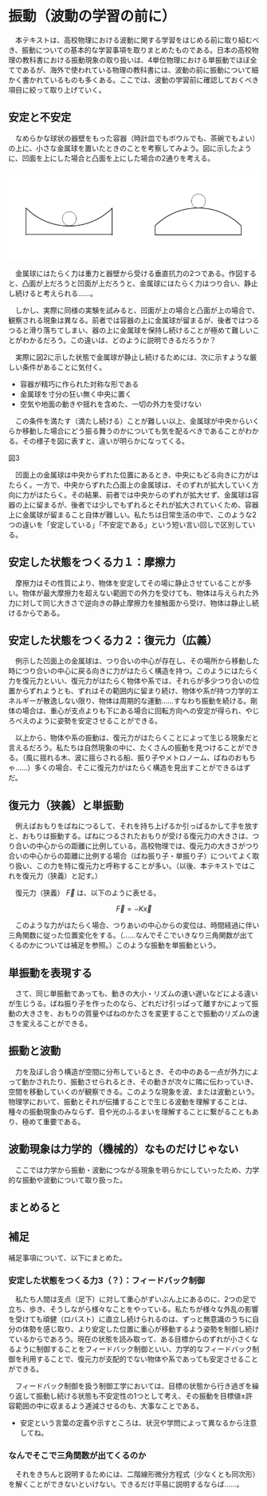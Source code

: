 # 振動（波動の学習の前に）

　本テキストは、高校物理における波動に関する学習をはじめる前に取り組むべき、振動についての基本的な学習事項を取りまとめたものである。日本の高校物理の教科書における振動現象の取り扱いは、4単位物理における単振動でほぼ全てであるが、海外で使われている物理の教科書には、波動の前に振動について細かく書かれているものも多くある。ここでは、波動の学習前に確認しておくべき項目に絞って取り上げていく。


## 安定と不安定

　なめらかな球状の器壁をもった容器（時計皿でもボウルでも、茶碗でもよい）の上に、小さな金属球を置いたときのことを考察してみよう。図に示したように、凹面を上にした場合と凸面を上にした場合の2通りを考える。



![oscillation1](pictures/oscillation1.png)



　金属球にはたらく力は重力と器壁から受ける垂直抗力の2つである。作図すると、凸面が上だろうと凹面が上だろうと、金属球にはたらく力はつり合い、静止し続けると考えられる……。


　しかし、実際に同様の実験を試みると、凹面が上の場合と凸面が上の場合で、観察される現象は異なる。前者では容器の上に金属球が留まるが、後者ではつるつると滑り落ちてしまい、器の上に金属球を保持し続けることが極めて難しいことがわかるだろう。この違いは、どのように説明できるだろうか？


　実際に図2に示した状態で金属球が静止し続けるためには、次に示すような厳しい条件があることに気付く。

- 容器が精巧に作られた対称な形である
- 金属球を寸分の狂い無く中央に置く
- 空気や地面の動きや揺れを含めた、一切の外力を受けない

　この条件を満たす（満たし続ける）ことが難しい以上、金属球が中央からいくらか移動した場合にどう振る舞うのかについても気を配るべきであることがわかる。その様子を図に表すと、違いが明らかになってくる。



図3



　凹面上の金属球は中央からずれた位置にあるとき、中央にもどる向きに力がはたらく。一方で、中央からずれた凸面上の金属球は、そのずれが拡大していく方向に力がはたらく。その結果、前者では中央からのずれが拡大せず、金属球は容器の上に留まるが、後者では少しでもずれるとそれが拡大されていくため、容器上に金属球が留まること自体が難しい。私たちは日常生活の中で、このような2つの違いを「安定している」「不安定である」という短い言い回しで区別している。



## 安定した状態をつくる力１：摩擦力

　摩擦力はその性質により、物体を安定してその場に静止させていることが多い。物体が最大摩擦力を超えない範囲での外力を受けても、物体は与えられた外力に対して同じ大きさで逆向きの静止摩擦力を接触面から受け、物体は静止し続    けるからである。



## 安定した状態をつくる力２：復元力（広義）

　例示した凹面上の金属球は、つり合いの中心が存在し、その場所から移動した時につり合いの中心に戻る向きに力がはたらく構造を持つ。このようにはたらく力を復元力といい、復元力がはたらく物体や系では、それらが多少つり合いの位置からずれようとも、ずれはその範囲内に留まり続け、物体や系が持つ力学的エネルギーが散逸しない限り、物体は周期的な運動……すなわち振動を続ける。剛体の場合は、重心が支点よりも下にある場合に回転方向への安定が得られ、やじろべえのように姿勢を安定させることができる。

　以上から、物体や系の振動は、復元力がはたらくことによって生じる現象だと言えるだろう。私たちは自然現象の中に、たくさんの振動を見つけることができる。（風に揺れる木、波に揺らされる船、振り子やメトロノーム、ばねのおもちゃ……）多くの場合、そこに復元力がはたらく構造を見出すことができるはずだ。



## 復元力（狭義）と単振動

　例えばおもりをばねにつるして、それを持ち上げるか引っぱるかして手を放すと、おもりは振動する。ばねにつるされたおもりが受ける復元力の大きさは、つり合いの中心からの距離に比例している。高校物理では、復元力の大きさがつり合いの中心からの距離に比例する場合（ばね振り子・単振り子）についてよく取り扱い、この力を特に復元力と呼称することが多い。（以後、本テキストではこれを復元力（狭義）と記す。）

　復元力（狭義） $\overrightarrow{F}$ は、以下のように表せる。

$$
\overrightarrow{F}=-K\overrightarrow{x}
$$


　このような力がはたらく場合、つりあいの中心からの変位は、時間経過に伴い三角関数に従った位置変化をする。（……なんでそこでいきなり三角関数が出てくるのかについては補足を参照。）このような振動を単振動という。



## 単振動を表現する

　さて、同じ単振動であっても、動きの大小・リズムの速い遅いなどによる違いが生じうる。ばね振り子を作ったのなら、どれだけ引っぱって離すかによって振動の大きさを、おもりの質量やばねのかたさを変更することで振動のリズムの速さを変えることができる。



## 振動と波動

　力を及ぼし合う構造が空間に分布しているとき、その中のある一点が外力によって動かされたり、振動させられるとき、その動きが次々に隣に伝わっていき、空間を移動していくのが観察できる。このような現象を波、または波動という。物理学において、振動とそれが伝播することで生じる波動を理解することは、種々の振動現象のみならず、音や光のふるまいを理解することに繋がることもあり、極めて重要である。





## 波動現象は力学的（機械的）なものだけじゃない

　ここでは力学から振動・波動につながる現象を明らかにしていったため、力学的な振動や波動について取り扱った。



## まとめると





## 補足

補足事項について、以下にまとめた。



### 安定した状態をつくる力3（？）：フィードバック制御

　私たち人間は支点（足下）に対して重心がずいぶん上にあるのに、2つの足で立ち、歩き、そうしながら様々なことをやっている。私たちが様々な外乱の影響を受けても頑健（ロバスト）に直立し続けられるのは、ずっと無意識のうちに自分の体勢を感じ取り、より安定した位置に重心が移動するよう姿勢を制御し続けているからであろう。現在の状態を読み取って、ある目標からのずれが小さくなるように制御することをフィードバック制御といい、力学的なフィードバック制御を利用することで、復元力が支配的でない物体や系であっても安定させることができる。

　フィードバック制御を扱う制御工学においては、目標の状態から行き過ぎを繰り返して振動し続ける状態も不安定性の1つとして考え、その振動を目標値±許容範囲の中に収まるよう逓減させるのも、大事なことである。

- 安定という言葉の定義や示すところは、状況や学問によって異なるから注意してね。



### なんでそこで三角関数が出てくるのか

　それをきちんと説明するためには、二階線形微分方程式（少なくとも同次形）を解くことができないといけない。できるだけ平易に説明するならば……。

